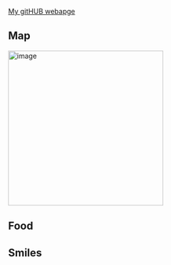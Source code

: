 
[My gitHUB webapge](https://github.com/Jebuhdah)


## Map

<img width="316" alt="image" src="https://github.com/Jebuhdah/Hallo-worlde/issues/1#issue-2870673178" />

## Food


## Smiles


